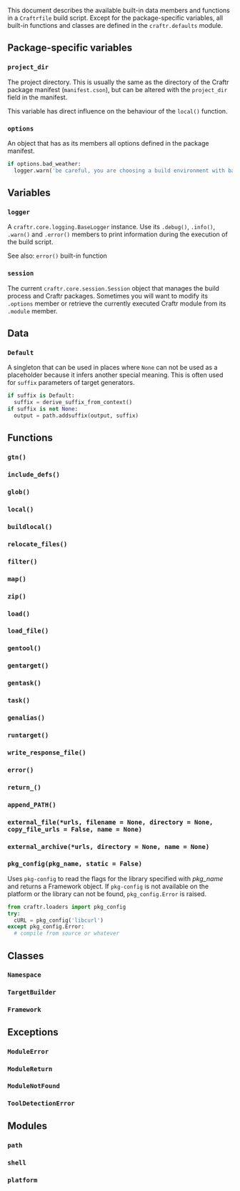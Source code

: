 This document describes the available built-in data members and functions in
a `Craftrfile` build script. Except for the package-specific variables, all
built-in functions and classes are defined in the `craftr.defaults` module.

## Package-specific variables

### `project_dir`

The project directory. This is usually the same as the directory of the
Craftr package manifest (`manifest.cson`), but can be altered with the
`project_dir` field in the manifest.

This variable has direct influence on the behaviour of the `local()` function.

### `options`

An object that has as its members all options defined in the package manifest.

```python
if options.bad_weather:
  logger.warn('be careful, you are choosing a build environment with bad weather')
```


## Variables

### `logger`

A `craftr.core.logging.BaseLogger` instance. Use its `.debug()`, `.info()`,
`.warn()` and `.error()` members to print information during the execution of
the build script.

See also: `error()` built-in function

### `session`

The current `craftr.core.session.Session` object that manages the build process
and Craftr packages. Sometimes you will want to modify its `.options` member
or retrieve the currently executed Craftr module from its `.module` member.


## Data

### `Default`

A singleton that can be used in places where `None` can not be used as a
placeholder because it infers another special meaning. This is often used
for `suffix` parameters of target generators.

```python
if suffix is Default:
  suffix = derive_suffix_from_context()
if suffix is not None:
  output = path.addsuffix(output, suffix)
```


## Functions

### `gtn()`

### `include_defs()`

### `glob()`

### `local()`

### `buildlocal()`

### `relocate_files()`

### `filter()`

### `map()`

### `zip()`

### `load()`

### `load_file()`

### `gentool()`

### `gentarget()`

### `gentask()`

### `task()`

### `genalias()`

### `runtarget()`

### `write_response_file()`

### `error()`

### `return_()`

### `append_PATH()`

### `external_file(*urls, filename = None, directory = None, copy_file_urls = False, name = None)`

### `external_archive(*urls, directory = None, name = None)`

### `pkg_config(pkg_name, static = False)`

Uses `pkg-config` to read the flags for the library specified with *pkg_name*
and returns a Framework object. If `pkg-config` is not available on the platform
or the library can not be found, `pkg_config.Error` is raised.

```python
from craftr.loaders import pkg_config
try:
  cURL = pkg_config('libcurl')
except pkg_config.Error:
  # compile from source or whatever
```


## Classes

### `Namespace`

### `TargetBuilder`

### `Framework`


## Exceptions

### `ModuleError`

### `ModuleReturn`

### `ModuleNotFound`

### `ToolDetectionError`


## Modules

### `path`

### `shell`

### `platform`
